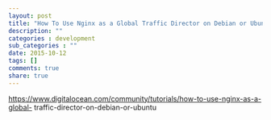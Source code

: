 ```yaml
---
layout: post
title: "How To Use Nginx as a Global Traffic Director on Debian or Ubuntu"
description: ""
categories : development
sub_categories : ""
date: 2015-10-12
tags: []
comments: true
share: true
---
```


https://www.digitalocean.com/community/tutorials/how-to-use-nginx-as-a-global-
traffic-director-on-debian-or-ubuntu


